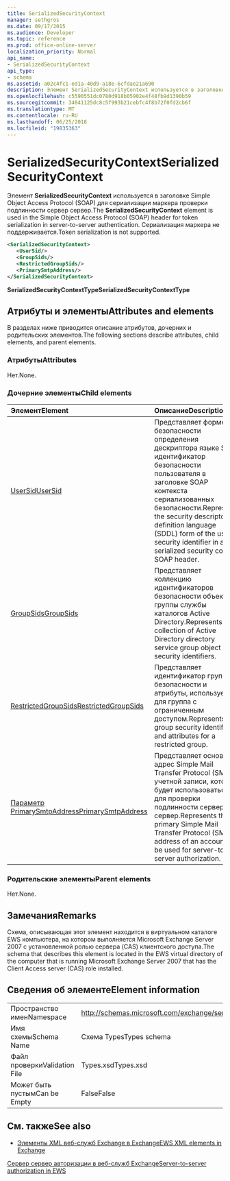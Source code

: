 ```yaml
---
title: SerializedSecurityContext
manager: sethgros
ms.date: 09/17/2015
ms.audience: Developer
ms.topic: reference
ms.prod: office-online-server
localization_priority: Normal
api_name:
- SerializedSecurityContext
api_type:
- schema
ms.assetid: a02c4fc1-ed1a-40d9-a18e-6cfdae21a690
description: Элемент SerializedSecurityContext используется в заголовке Simple Object Access Protocol (SOAP) для сериализации маркера проверки подлинности сервер сервер. Сериализация маркера не поддерживается.
ms.openlocfilehash: c5590551dc0780d918b05902e4f48fb9d1390b59
ms.sourcegitcommit: 34041125dc8c5f993b21cebfc4f8b72f0fd2cb6f
ms.translationtype: MT
ms.contentlocale: ru-RU
ms.lasthandoff: 06/25/2018
ms.locfileid: "19835363"
---
```

# <a name="serializedsecuritycontext"></a><span data-ttu-id="1ba67-104">SerializedSecurityContext</span><span class="sxs-lookup"><span data-stu-id="1ba67-104">SerializedSecurityContext</span></span>

<span data-ttu-id="1ba67-105">Элемент **SerializedSecurityContext** используется в заголовке Simple Object Access Protocol (SOAP) для сериализации маркера проверки подлинности сервер сервер.</span><span class="sxs-lookup"><span data-stu-id="1ba67-105">The **SerializedSecurityContext** element is used in the Simple Object Access Protocol (SOAP) header for token serialization in server-to-server authentication.</span></span> <span data-ttu-id="1ba67-106">Сериализация маркера не поддерживается.</span><span class="sxs-lookup"><span data-stu-id="1ba67-106">Token serialization is not supported.</span></span> 
  
```xml
<SerializedSecurityContext>
   <UserSid/>
   <GroupSids/>
   <RestrictedGroupSids/>
   <PrimarySmtpAddress/>
</SerializedSecurityContext>
```

 <span data-ttu-id="1ba67-107">**SerializedSecurityContextType**</span><span class="sxs-lookup"><span data-stu-id="1ba67-107">**SerializedSecurityContextType**</span></span>
## <a name="attributes-and-elements"></a><span data-ttu-id="1ba67-108">Атрибуты и элементы</span><span class="sxs-lookup"><span data-stu-id="1ba67-108">Attributes and elements</span></span>

<span data-ttu-id="1ba67-109">В разделах ниже приводится описание атрибутов, дочерних и родительских элементов.</span><span class="sxs-lookup"><span data-stu-id="1ba67-109">The following sections describe attributes, child elements, and parent elements.</span></span>
  
### <a name="attributes"></a><span data-ttu-id="1ba67-110">Атрибуты</span><span class="sxs-lookup"><span data-stu-id="1ba67-110">Attributes</span></span>

<span data-ttu-id="1ba67-111">Нет.</span><span class="sxs-lookup"><span data-stu-id="1ba67-111">None.</span></span>
  
### <a name="child-elements"></a><span data-ttu-id="1ba67-112">Дочерние элементы</span><span class="sxs-lookup"><span data-stu-id="1ba67-112">Child elements</span></span>

|<span data-ttu-id="1ba67-113">**Элемент**</span><span class="sxs-lookup"><span data-stu-id="1ba67-113">**Element**</span></span>|<span data-ttu-id="1ba67-114">**Описание**</span><span class="sxs-lookup"><span data-stu-id="1ba67-114">**Description**</span></span>|
|:-----|:-----|
|[<span data-ttu-id="1ba67-115">UserSid</span><span class="sxs-lookup"><span data-stu-id="1ba67-115">UserSid</span></span>](usersid.md) <br/> |<span data-ttu-id="1ba67-116">Представляет форме безопасности определения дескриптора языке SDDL идентификатор безопасности пользователя в заголовке SOAP контекста сериализованных безопасности.</span><span class="sxs-lookup"><span data-stu-id="1ba67-116">Represents the security descriptor definition language (SDDL) form of the user security identifier in a serialized security context SOAP header.</span></span>  <br/> |
|[<span data-ttu-id="1ba67-117">GroupSids</span><span class="sxs-lookup"><span data-stu-id="1ba67-117">GroupSids</span></span>](groupsids.md) <br/> |<span data-ttu-id="1ba67-118">Представляет коллекцию идентификаторов безопасности объектов группы службы каталогов Active Directory.</span><span class="sxs-lookup"><span data-stu-id="1ba67-118">Represents a collection of Active Directory directory service group object security identifiers.</span></span>  <br/> |
|[<span data-ttu-id="1ba67-119">RestrictedGroupSids</span><span class="sxs-lookup"><span data-stu-id="1ba67-119">RestrictedGroupSids</span></span>](restrictedgroupsids.md) <br/> |<span data-ttu-id="1ba67-120">Представляет идентификатор группы безопасности и атрибуты, используемые для группа с ограниченным доступом.</span><span class="sxs-lookup"><span data-stu-id="1ba67-120">Represents the group security identifier and attributes for a restricted group.</span></span>  <br/> |
|[<span data-ttu-id="1ba67-121">Параметр PrimarySmtpAddress</span><span class="sxs-lookup"><span data-stu-id="1ba67-121">PrimarySmtpAddress</span></span>](primarysmtpaddress.md) <br/> |<span data-ttu-id="1ba67-122">Представляет основной адрес Simple Mail Transfer Protocol (SMTP) учетной записи, которое будет использоваться для проверки подлинности сервер сервер.</span><span class="sxs-lookup"><span data-stu-id="1ba67-122">Represents the primary Simple Mail Transfer Protocol (SMTP) address of an account to be used for server-to-server authorization.</span></span>  <br/> |
   
### <a name="parent-elements"></a><span data-ttu-id="1ba67-123">Родительские элементы</span><span class="sxs-lookup"><span data-stu-id="1ba67-123">Parent elements</span></span>

<span data-ttu-id="1ba67-124">Нет.</span><span class="sxs-lookup"><span data-stu-id="1ba67-124">None.</span></span>
  
## <a name="remarks"></a><span data-ttu-id="1ba67-125">Замечания</span><span class="sxs-lookup"><span data-stu-id="1ba67-125">Remarks</span></span>

<span data-ttu-id="1ba67-126">Схема, описывающая этот элемент находится в виртуальном каталоге EWS компьютера, на котором выполняется Microsoft Exchange Server 2007 с установленной ролью сервера (CAS) клиентского доступа.</span><span class="sxs-lookup"><span data-stu-id="1ba67-126">The schema that describes this element is located in the EWS virtual directory of the computer that is running Microsoft Exchange Server 2007 that has the Client Access server (CAS) role installed.</span></span>
  
## <a name="element-information"></a><span data-ttu-id="1ba67-127">Сведения об элементе</span><span class="sxs-lookup"><span data-stu-id="1ba67-127">Element information</span></span>

|||
|:-----|:-----|
|<span data-ttu-id="1ba67-128">Пространство имен</span><span class="sxs-lookup"><span data-stu-id="1ba67-128">Namespace</span></span>  <br/> |http://schemas.microsoft.com/exchange/services/2006/types  <br/> |
|<span data-ttu-id="1ba67-129">Имя схемы</span><span class="sxs-lookup"><span data-stu-id="1ba67-129">Schema Name</span></span>  <br/> |<span data-ttu-id="1ba67-130">Схема Types</span><span class="sxs-lookup"><span data-stu-id="1ba67-130">Types schema</span></span>  <br/> |
|<span data-ttu-id="1ba67-131">Файл проверки</span><span class="sxs-lookup"><span data-stu-id="1ba67-131">Validation File</span></span>  <br/> |<span data-ttu-id="1ba67-132">Types.xsd</span><span class="sxs-lookup"><span data-stu-id="1ba67-132">Types.xsd</span></span>  <br/> |
|<span data-ttu-id="1ba67-133">Может быть пустым</span><span class="sxs-lookup"><span data-stu-id="1ba67-133">Can be Empty</span></span>  <br/> |<span data-ttu-id="1ba67-134">False</span><span class="sxs-lookup"><span data-stu-id="1ba67-134">False</span></span>  <br/> |
   
## <a name="see-also"></a><span data-ttu-id="1ba67-135">См. также</span><span class="sxs-lookup"><span data-stu-id="1ba67-135">See also</span></span>



- [<span data-ttu-id="1ba67-136">Элементы XML веб-служб Exchange в Exchange</span><span class="sxs-lookup"><span data-stu-id="1ba67-136">EWS XML elements in Exchange</span></span>](ews-xml-elements-in-exchange.md)


[<span data-ttu-id="1ba67-137">Сервер сервер авторизации в веб-служб Exchange</span><span class="sxs-lookup"><span data-stu-id="1ba67-137">Server-to-server authorization in EWS</span></span>](http://msdn.microsoft.com/library/f1610a20-672d-448b-8c00-5b0fbcaf31cb%28Office.15%29.aspx)


